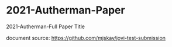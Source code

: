 # 2021-Autherman-Paper
2021-Autherman-Full Paper Title

document source: https://github.com/mjskay/jovi-test-submission
